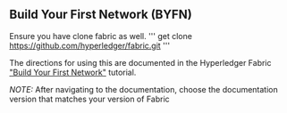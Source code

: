 ## Build Your First Network (BYFN)

Ensure you have clone fabric as well. 
'''
get clone https://github.com/hyperledger/fabric.git
'''


The directions for using this are documented in the Hyperledger Fabric
["Build Your First Network"](http://hyperledger-fabric.readthedocs.io/en/latest/build_network.html) tutorial.

*NOTE:* After navigating to the documentation, choose the documentation version that matches your version of Fabric

